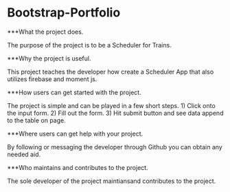 # Bootstrap-Portfolio

***What the project does.

The purpose of the project is to be a Scheduler for Trains.

***Why the project is useful.

This project teaches the developer how create a Scheduler App that also utilizes firebase and moment js. 

***How users can get started with the project.

The project is simple and can be played in a few short steps.
    1) Click onto the input form.
    2) Fill out the form.
    3) Hit submit button and see data append to the table on page.


***Where users can get help with your project.

By following or messaging the developer through Github you can obtain any needed aid.

***Who maintains and contributes to the project.

The sole developer of the project maintiansand contributes to the project.